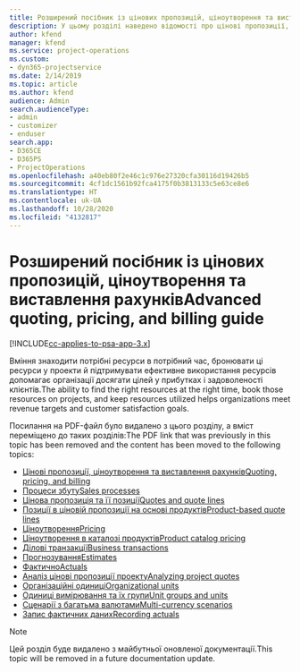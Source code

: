 ```yaml
---
title: Розширений посібник із цінових пропозицій, ціноутворення та виставлення рахунків
description: У цьому розділі наведено відомості про цінові пропозиції, ціноутворення та надсилання рахунків у Project Service Automation.
author: kfend
manager: kfend
ms.service: project-operations
ms.custom:
- dyn365-projectservice
ms.date: 2/14/2019
ms.topic: article
ms.author: kfend
audience: Admin
search.audienceType:
- admin
- customizer
- enduser
search.app:
- D365CE
- D365PS
- ProjectOperations
ms.openlocfilehash: a40eb80f2e46c1c976e27320cfa30116d19426b5
ms.sourcegitcommit: 4cf1dc1561b92fca4175f0b3813133c5e63ce8e6
ms.translationtype: HT
ms.contentlocale: uk-UA
ms.lasthandoff: 10/28/2020
ms.locfileid: "4132817"
---
```

# <a name="advanced-quoting-pricing-and-billing-guide"></a><span data-ttu-id="930d1-103">Розширений посібник із цінових пропозицій, ціноутворення та виставлення рахунків</span><span class="sxs-lookup"><span data-stu-id="930d1-103">Advanced quoting, pricing, and billing guide</span></span>

[!INCLUDE[cc-applies-to-psa-app-3.x](../../includes/cc-applies-to-psa-app-3x.md)]

<span data-ttu-id="930d1-104">Вміння знаходити потрібні ресурси в потрібний час, бронювати ці ресурси у проекти й підтримувати ефективне використання ресурсів допомагає організації досягати цілей у прибутках і задоволеності клієнтів.</span><span class="sxs-lookup"><span data-stu-id="930d1-104">The ability to find the right resources at the right time, book those resources on projects, and keep resources utilized helps organizations meet revenue targets and customer satisfaction goals.</span></span> 

<span data-ttu-id="930d1-105">Посилання на PDF-файл було видалено з цього розділу, а вміст переміщено до таких розділів:</span><span class="sxs-lookup"><span data-stu-id="930d1-105">The PDF link that was previously in this topic has been removed and the content has been moved to the following topics:</span></span>

- [<span data-ttu-id="930d1-106">Цінові пропозиції, ціноутворення та виставлення рахунків</span><span class="sxs-lookup"><span data-stu-id="930d1-106">Quoting, pricing, and billing</span></span>](../quote-bill-price.md)
- [<span data-ttu-id="930d1-107">Процеси збуту</span><span class="sxs-lookup"><span data-stu-id="930d1-107">Sales processes</span></span>](../basic-sales-process.md)
- [<span data-ttu-id="930d1-108">Цінова пропозиція та її позиції</span><span class="sxs-lookup"><span data-stu-id="930d1-108">Quotes and quote lines</span></span>](../basic-quote-lines.md)
- [<span data-ttu-id="930d1-109">Позиції в ціновій пропозиції на основі продуктів</span><span class="sxs-lookup"><span data-stu-id="930d1-109">Product-based quote lines</span></span>](../product-based-quote-lines.md)
- [<span data-ttu-id="930d1-110">Ціноутворення</span><span class="sxs-lookup"><span data-stu-id="930d1-110">Pricing</span></span>](../basic-pricing.md)
- [<span data-ttu-id="930d1-111">Ціноутворення в каталозі продуктів</span><span class="sxs-lookup"><span data-stu-id="930d1-111">Product catalog pricing</span></span>](../product-catalog-pricing.md)
- [<span data-ttu-id="930d1-112">Ділові транзакції</span><span class="sxs-lookup"><span data-stu-id="930d1-112">Business transactions</span></span>](../basic-business-transactions.md)
- [<span data-ttu-id="930d1-113">Прогнозування</span><span class="sxs-lookup"><span data-stu-id="930d1-113">Estimates</span></span>](../estimates.md)
- [<span data-ttu-id="930d1-114">Фактично</span><span class="sxs-lookup"><span data-stu-id="930d1-114">Actuals</span></span>](../actuals.md)
- [<span data-ttu-id="930d1-115">Аналіз цінові пропозиції проекту</span><span class="sxs-lookup"><span data-stu-id="930d1-115">Analyzing project quotes</span></span>](../basic-analyzing-quotes.md)
- [<span data-ttu-id="930d1-116">Організаційні одиниці</span><span class="sxs-lookup"><span data-stu-id="930d1-116">Organizational units</span></span>](../advanced-organizational.md)
- [<span data-ttu-id="930d1-117">Одиниці вимірювання та їх групи</span><span class="sxs-lookup"><span data-stu-id="930d1-117">Unit groups and units</span></span>](../advanced-units.md)
- [<span data-ttu-id="930d1-118">Сценарії з багатьма валютами</span><span class="sxs-lookup"><span data-stu-id="930d1-118">Multi-currency scenarios</span></span>](../advanced-currency.md)
- [<span data-ttu-id="930d1-119">Запис фактичних даних</span><span class="sxs-lookup"><span data-stu-id="930d1-119">Recording actuals</span></span>](../advanced-actuals.md)

> [!NOTE]
> <span data-ttu-id="930d1-120">Цей розділ буде видалено з майбутньої оновленої документації.</span><span class="sxs-lookup"><span data-stu-id="930d1-120">This topic will be removed in a future documentation update.</span></span> 
